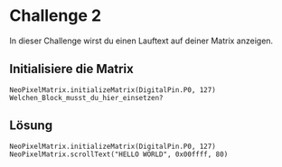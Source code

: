 
# Challenge 2

In dieser Challenge wirst du einen Lauftext auf deiner Matrix anzeigen.

## Initialisiere die Matrix

```blocks
NeoPixelMatrix.initializeMatrix(DigitalPin.P0, 127)
Welchen_Block_musst_du_hier_einsetzen?
```

## Lösung
```blocks
NeoPixelMatrix.initializeMatrix(DigitalPin.P0, 127)
NeoPixelMatrix.scrollText("HELLO WORLD", 0x00ffff, 80)
```


<script src="https://makecode.com/gh-pages-embed.js"></script><script>makeCodeRender("https://makecode.microbit.org/", "ines-hpmm/Microbit-LED-Matrix");</script>
